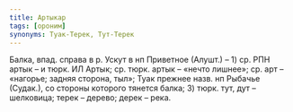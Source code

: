 ```yaml
---
title: Артыкар
tags: [ороним]
synonyms: Туак-Терек, Тут-Терек
---
```


Балка, впад. справа в р. Ускут в нп Приветное (Алушт.) – 1) ср. РПН артык – и
тюрк. ИЛ Артык; ср. тюрк. артык – «нечто лишнее»; ср. арт – «нагорье; задняя
сторона, тыл»; Туак прежнее назв. нп Рыбачье (Судак.), со стороны которого
тянется балка; 3) тюрк. тут, дут – шелковица; терек – дерево; дерек – река.
